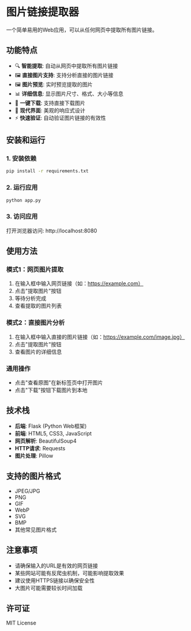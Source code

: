 # 图片链接提取器

一个简单易用的Web应用，可以从任何网页中提取所有图片链接。

## 功能特点

- 🔍 **智能提取**: 自动从网页中提取所有图片链接
- 🖼️ **直接图片支持**: 支持分析直接的图片链接
- 🖼️ **图片预览**: 实时预览提取的图片
- 📊 **详细信息**: 显示图片尺寸、格式、大小等信息
- 💾 **一键下载**: 支持直接下载图片
- 🎨 **现代界面**: 美观的响应式设计
- ⚡ **快速验证**: 自动验证图片链接的有效性

## 安装和运行

### 1. 安装依赖

```bash
pip install -r requirements.txt
```

### 2. 运行应用

```bash
python app.py
```

### 3. 访问应用

打开浏览器访问: http://localhost:8080

## 使用方法

### 模式1：网页图片提取
1. 在输入框中输入网页链接（如：https://example.com）
2. 点击"提取图片"按钮
3. 等待分析完成
4. 查看提取的图片列表

### 模式2：直接图片分析
1. 在输入框中输入直接的图片链接（如：https://example.com/image.jpg）
2. 点击"提取图片"按钮
3. 查看图片的详细信息

### 通用操作
- 点击"查看原图"在新标签页中打开图片
- 点击"下载"按钮下载图片到本地

## 技术栈

- **后端**: Flask (Python Web框架)
- **前端**: HTML5, CSS3, JavaScript
- **网页解析**: BeautifulSoup4
- **HTTP请求**: Requests
- **图片处理**: Pillow

## 支持的图片格式

- JPEG/JPG
- PNG
- GIF
- WebP
- SVG
- BMP
- 其他常见图片格式

## 注意事项

- 请确保输入的URL是有效的网页链接
- 某些网站可能有反爬虫机制，可能影响提取效果
- 建议使用HTTPS链接以确保安全性
- 大图片可能需要较长时间加载

## 许可证

MIT License

